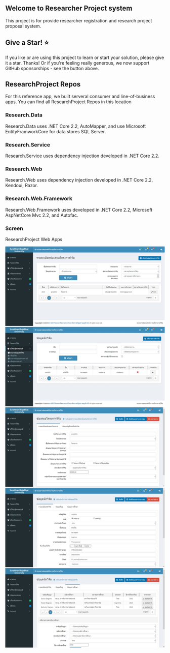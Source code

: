 ## Welcome to Researcher Project system

This project is for provide researcher registration and research project proposal system.

## Give a Star! :star:

   If you like or are using this project to learn or start your solution, please give it a star. Thanks!
   Or if you're feeling really generous, we now support GitHub sponsorships - see the button above.

## ResearchProject Repos

For this reference app, we built serveral consumer and line-of-business apps. You can find all ResearchProject Repos in this location 

### Research.Data
Research.Data uses .NET Core 2.2, AutoMapper, and use Microsoft EntityFramworkCore for data stores SQL Server.

### Research.Service
Research.Service uses dependency injection developed in .NET Core 2.2.

### Research.Web
Research.Web uses dependency injection developed in .NET Core 2.2, Kendoui, Razor.

### Research.Web.Framework
Research.Web.Framework uses developed in .NET Core 2.2, Microsoft AspNetCore Mvc 2.2, and Autofac.

### Screen
ResearchProject Web Apps

![Image](https://github.com/Sakchai/ResearchProject/blob/master/Document/Screen-1.jpg)
![Image](https://github.com/Sakchai/ResearchProject/blob/master/Document/Screen-3.jpg)
![Image](https://github.com/Sakchai/ResearchProject/blob/master/Document/Screen-2.jpg)
![Image](https://github.com/Sakchai/ResearchProject/blob/master/Document/Screen-4.jpg)
![Image](https://github.com/Sakchai/ResearchProject/blob/master/Document/Screen-5.jpg)
